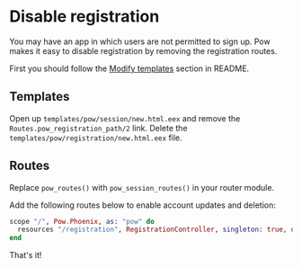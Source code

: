 # Disable registration

You may have an app in which users are not permitted to sign up. Pow makes it easy to disable registration by removing the registration routes.

First you should follow the [Modify templates](../README.md#modify-templates) section in README.

## Templates

Open up `templates/pow/session/new.html.eex` and remove the `Routes.pow_registration_path/2` link. Delete the `templates/pow/registration/new.html.eex` file.

## Routes

Replace `pow_routes()` with `pow_session_routes()` in your router module.

Add the following routes below to enable account updates and deletion:

```elixir
scope "/", Pow.Phoenix, as: "pow" do
  resources "/registration", RegistrationController, singleton: true, only: [:edit, :update, :delete]
end
```

That's it!